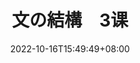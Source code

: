 ---
title: "文の結構　3课"
date: 2022-10-16T15:49:49+08:00
lastmod: 
tags: ["n3"]
summary: ""
draft: true
---